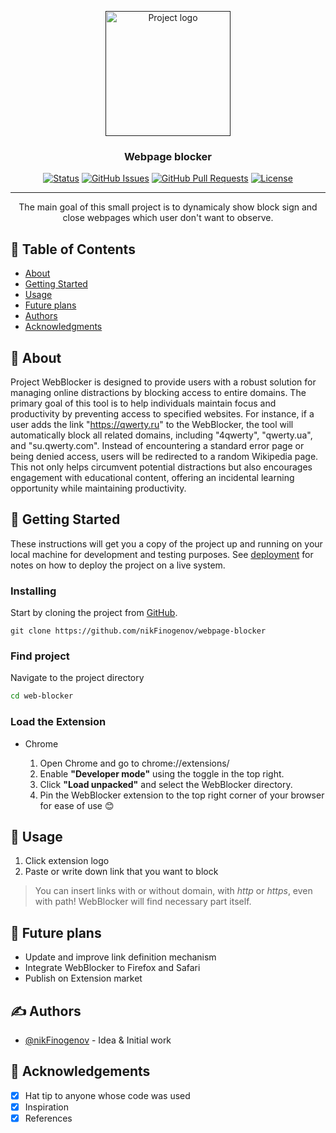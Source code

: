 <p align="center">
  <a href="" rel="noopener">
 <img width=200px height=200px src="https://i.imgur.com/JN0iMHA.png"
  alt="Project logo"></a>
</p>

<h3 align="center">Webpage blocker</h3>

<div align="center">

[![Status](https://img.shields.io/badge/status-inactive-red.svg)]()
[![GitHub Issues](https://img.shields.io/github/issues/nikFinogenov/webpage-blocker)](https://github.com/nikFinogenov/webpage-blocker/issues)
[![GitHub Pull Requests](https://img.shields.io/github/issues-pr/nikFinogenov/webpage-blocker)](https://github.com/nikFinogenov/webpage-blocker/pulls)
[![License](https://img.shields.io/badge/license-MIT-blue.svg)](/LICENSE)

</div>

---

<p align="center"> The main goal of this small project is to dynamicaly show block sign and close webpages which user don't want to observe.
    <br> 
</p>

## 📝 Table of Contents

- [About](#about)
- [Getting Started](#getting_started)
- [Usage](#usage)
- [Future plans](#future)
- [Authors](#authors)
- [Acknowledgments](#acknowledgement)

## 🧐 About <a name = "about"></a>

Project WebBlocker is designed to provide users with a robust solution for managing online 
distractions by blocking access to entire domains. The primary goal of this tool is to help individuals maintain focus and productivity by preventing access to specified websites. For instance, if a user adds the link "https://qwerty.ru" to the WebBlocker, the tool will automatically block all related domains, including "4qwerty", "qwerty.ua", and "su.qwerty.com". Instead of encountering a standard error page or being denied access, users will be redirected to a random Wikipedia page. This not only helps circumvent potential distractions but also encourages engagement with educational content, offering an incidental learning opportunity while maintaining productivity.

## 🏁 Getting Started <a name = "getting_started"></a>

These instructions will get you a copy of the project up and running on your local machine for development and testing purposes. See [deployment](#deployment) for notes on how to deploy the project on a live system.


### Installing

Start by cloning the project from [GitHub](https://github.com/nikFinogenov/webpage-blocker).

```
git clone https://github.com/nikFinogenov/webpage-blocker
```
### Find project

Navigate to the project directory
```bash
cd web-blocker
```

### Load the Extension

- Chrome
  
  1. Open Chrome and go to chrome://extensions/
  2. Enable __"Developer mode"__ using the toggle in the top right.
  3. Click __"Load unpacked"__ and select the WebBlocker directory.
  4. Pin the WebBlocker extension to the top right corner of your browser for ease of use 😊

## 🎈 Usage <a name="usage"></a>

1. Click extension logo
2. Paste or write down link that you want to block
>  You can insert links with or without domain, with _http_ or _https_, even with path! WebBlocker will find necessary part itself.

## 📅 Future plans <a name = "future"></a>

- Update and improve link definition mechanism
- Integrate WebBlocker to Firefox and Safari
- Publish on Extension market

## ✍️ Authors <a name = "authors"></a>

- [@nikFinogenov](https://github.com/nikFinogenov) - Idea & Initial work


## 🎉 Acknowledgements <a name = "acknowledgement"></a>

- [x] Hat tip to anyone whose code was used
- [x] Inspiration
- [x] References
